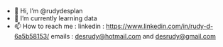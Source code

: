 - 👋 Hi, I’m @rudydesplan
- 🌱 I’m currently learning data
- 📫 How to reach me : 
  linkedin : https://www.linkedin.com/in/rudy-d-6a5b58153/
  emails : desrudy@hotmail.com and desrudy@gmail.com

<!---
rudydesplan/rudydesplan is a ✨ special ✨ repository because its `README.md` (this file) appears on your GitHub profile.
You can click the Preview link to take a look at your changes.
--->

